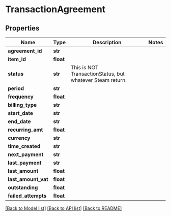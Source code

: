 # TransactionAgreement



## Properties
Name | Type | Description | Notes
------------ | ------------- | ------------- | -------------
**agreement_id** | **str** |  | 
**item_id** | **float** |  | 
**status** | **str** | This is NOT TransactionStatus, but whatever Steam return. | 
**period** | **str** |  | 
**frequency** | **float** |  | 
**billing_type** | **str** |  | 
**start_date** | **str** |  | 
**end_date** | **str** |  | 
**recurring_amt** | **float** |  | 
**currency** | **str** |  | 
**time_created** | **str** |  | 
**next_payment** | **str** |  | 
**last_payment** | **str** |  | 
**last_amount** | **float** |  | 
**last_amount_vat** | **float** |  | 
**outstanding** | **float** |  | 
**failed_attempts** | **float** |  | 

[[Back to Model list]](../README.md#documentation-for-models) [[Back to API list]](../README.md#documentation-for-api-endpoints) [[Back to README]](../README.md)


